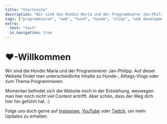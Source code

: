 ```yaml
---
title: "Startseite"
description: "Wir sind die Hündin Marla und der Programmierer Jan-Philipp. Auf dieser Website findet man unterschiedliche Inhalte zu Hunde-, Alltags-Vlogs oder zum Thema Programmieren."
tags: ["programmieren", "web", "hund", "hunde", "vlogs", "web development", "rust", "go", "html", "css", "js", "javascript", "ts", "typescript"]
extra:
  test: "test"
  in_navigation: true
---
```


# ❤-Willkommen

Wir sind die Hündin Marla und der Programmierer Jan-Philipp. Auf dieser Website findet man unterschiedliche Inhalte zu Hunde-, Alltags-Vlogs oder zum Thema Programmieren.

Momentan befindet sich die Website noch in der Entstehung, weswegen man hier noch nicht viel Content antrifft. Aber schön, dass der Weg dich hier hin geführt hat. :)

Folge uns doch gerne auf [Instagram](https://www.instagram.com/marla.one/), [YouTube](https://www.youtube.com/channel/UCVPdKKb08DTGFxFfO5SOPzA) oder [Twitch](https://www.twitch.tv/marla_dev), um mehr Updates zu erhalten.
